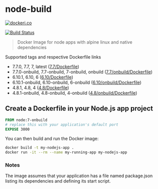 # node-build

[![dockeri.co](http://dockeri.co/image/lgatica/node-build)](https://hub.docker.com/r/lgatica/node-build/)

[![Build Status](https://travis-ci.org/lgaticaq/node-build.svg?branch=master)](https://travis-ci.org/lgaticaq/node-build)

> Docker Image for node apps with alpine linux and native dependencies

Supported tags and respective Dockerfile links

- 7.7.0, 7.7, 7, latest ([7.7/Dockerfile](https://github.com/lgaticaq/node-build/blob/master/7.7.0/Dockerfile))
- 7.7.0-onbuild, 7.7-onbuild, 7-onbuild, onbuild ([7.7/onbuild/Dockerfile](https://github.com/lgaticaq/node-build/blob/master/7.7.0/onbuild/Dockerfile))
- 6.10.1, 6.10, 6 ([6.10/Dockerfile](https://github.com/lgaticaq/node-build/blob/master/6.10.1/Dockerfile))
- 6.10.1-onbuild, 6.10-onbuild, 6-onbuild ([6.10/onbuild/Dockerfile](https://github.com/lgaticaq/node-build/blob/master/6.10.1/onbuild/Dockerfile))
- 4.8.1, 4.8, 4 ([4.8/Dockerfile](https://github.com/lgaticaq/node-build/blob/master/4.8.1/Dockerfile))
- 4.8.1-onbuild, 4.8-onbuild, 4-onbuild ([4.8/onbuild/Dockerfile](https://github.com/lgaticaq/node-build/blob/master/4.8.1/onbuild/Dockerfile))

## Create a Dockerfile in your Node.js app project
```dockerfile
FROM node:7-onbuild
# replace this with your application's default port
EXPOSE 3000
```

You can then build and run the Docker image:

```bash
docker build -t my-nodejs-app .
docker run -it --rm --name my-running-app my-nodejs-app
```

### Notes
The image assumes that your application has a file named package.json listing its dependencies and defining its start script.
